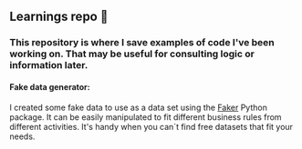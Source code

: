 ## Learnings repo 📖

 ### This repository is where I save examples of code I've been working on. That may be useful for consulting logic or information later.

#### Fake data generator:

I created some fake data to use as a data set using the [Faker](https://faker.readthedocs.io/en/master/) Python package. It can be easily manipulated to fit different business rules from different activities. It's handy when you can´t find free datasets that fit your needs.
